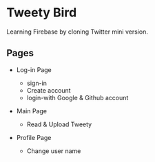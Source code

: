 # Tweety Bird

Learning Firebase by cloning Twitter mini version.

## Pages

- Log-in Page

  - sign-in
  - Create account
  - login-with Google & Github account

- Main Page

  - Read & Upload Tweety

- Profile Page

  - Change user name
